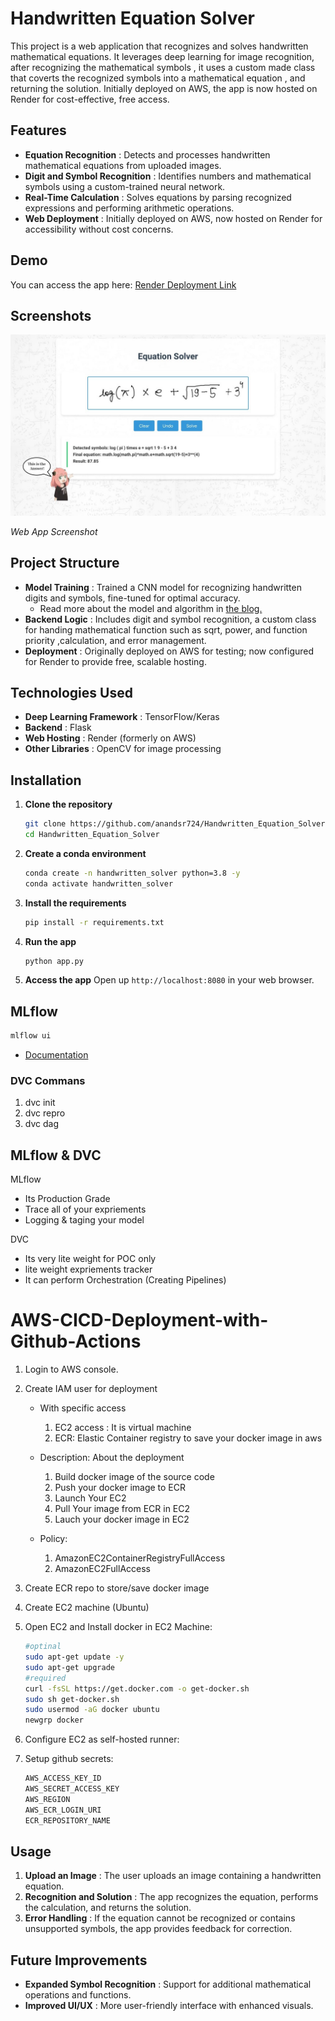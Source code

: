 # Handwritten Equation Solver

This project is a web application that recognizes and solves handwritten mathematical equations. It leverages deep learning for image recognition, after recognizing the mathematical symbols , it uses a custom made class that coverts the recognized symbols into a mathematical equation , and returning the solution. Initially deployed on AWS, the app is now hosted on Render for cost-effective, free access.

## Features

* **Equation Recognition** : Detects and processes handwritten mathematical equations from uploaded images.
* **Digit and Symbol Recognition** : Identifies numbers and mathematical symbols using a custom-trained neural network.
* **Real-Time Calculation** : Solves equations by parsing recognized expressions and performing arithmetic operations.
* **Web Deployment** : Initially deployed on AWS, now hosted on Render for accessibility without cost concerns.

## Demo

You can access the app here: [Render Deployment Link](https://equation-solver-y5en.onrender.com)

## Screenshots

<div align="center">
  <img src="static/images/web_ss.jpg">
</div>

*Web App Screenshot*

## Project Structure

* **Model Training** : Trained a CNN model for recognizing handwritten digits and symbols, fine-tuned for optimal accuracy.
  - Read more about the model and algorithm in [the blog.](https://anandsr724.github.io/blog/2024/solving_handwritten_equations_using_deep_learning/)
* **Backend Logic** : Includes digit and symbol recognition, a custom class for handing mathematical function such as sqrt, power, and function priority ,calculation, and error management.
* **Deployment** : Originally deployed on AWS for testing; now configured for Render to provide free, scalable hosting.

## Technologies Used

* **Deep Learning Framework** : TensorFlow/Keras
* **Backend** : Flask
* **Web Hosting** : Render (formerly on AWS)
* **Other Libraries** : OpenCV for image processing

## Installation

1. **Clone the repository**

   ```bash
   git clone https://github.com/anandsr724/Handwritten_Equation_Solver.git
   cd Handwritten_Equation_Solver
   ```
2. **Create a conda environment**

   ```bash
   conda create -n handwritten_solver python=3.8 -y
   conda activate handwritten_solver
   ```
3. **Install the requirements**

   ```bash
   pip install -r requirements.txt
   ```
4. **Run the app**

   ```bash
   python app.py
   ```
5. **Access the app**
   Open up `http://localhost:8080` in your web browser.

## MLflow

```bash
mlflow ui
```

- [Documentation](https://mlflow.org/docs/latest/index.html)

### DVC Commans

1. dvc init
2. dvc repro
3. dvc dag

## MLflow & DVC

MLflow

- Its Production Grade
- Trace all of your expriements
- Logging & taging your model

DVC

- Its very lite weight for POC only
- lite weight expriements tracker
- It can perform Orchestration (Creating Pipelines)

# AWS-CICD-Deployment-with-Github-Actions

1. Login to AWS console.
2. Create IAM user for deployment

   - With specific access

     1. EC2 access : It is virtual machine
     2. ECR: Elastic Container registry to save your docker image in aws
   - Description: About the deployment

     1. Build docker image of the source code
     2. Push your docker image to ECR
     3. Launch Your EC2
     4. Pull Your image from ECR in EC2
     5. Lauch your docker image in EC2
   - Policy:

     1. AmazonEC2ContainerRegistryFullAccess
     2. AmazonEC2FullAccess
3. Create ECR repo to store/save docker image
4. Create EC2 machine (Ubuntu)
5. Open EC2 and Install docker in EC2 Machine:

   ```bash
   #optinal
   sudo apt-get update -y
   sudo apt-get upgrade
   #required
   curl -fsSL https://get.docker.com -o get-docker.sh
   sudo sh get-docker.sh
   sudo usermod -aG docker ubuntu
   newgrp docker
   ```
6. Configure EC2 as self-hosted runner:
7. Setup github secrets:

   ```bash
   AWS_ACCESS_KEY_ID
   AWS_SECRET_ACCESS_KEY
   AWS_REGION  
   AWS_ECR_LOGIN_URI  
   ECR_REPOSITORY_NAME 
   ```

## Usage

1. **Upload an Image** : The user uploads an image containing a handwritten equation.
2. **Recognition and Solution** : The app recognizes the equation, performs the calculation, and returns the solution.
3. **Error Handling** : If the equation cannot be recognized or contains unsupported symbols, the app provides feedback for correction.

## Future Improvements

* **Expanded Symbol Recognition** : Support for additional mathematical operations and functions.
* **Improved UI/UX** : More user-friendly interface with enhanced visuals.
